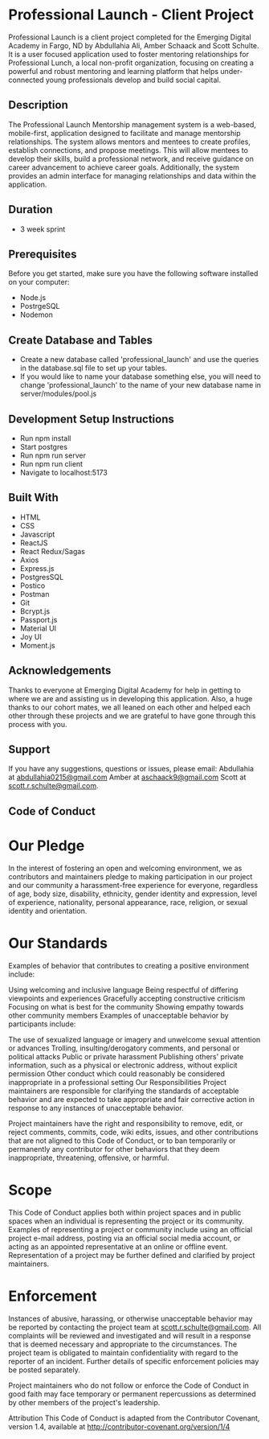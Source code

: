 # Professional Launch - Client Project

Professional Launch is a client project completed for the Emerging Digital Academy in Fargo, ND by Abdullahia Ali, Amber Schaack and Scott Schulte. It is a user focused application used to foster mentoring relationships for Professional Lunch, a local non-profit organization, focusing on creating a powerful and robust mentoring and learning platform that helps under-connected young professionals develop and build social capital. 

## Description

The Professional Launch Mentorship management system is a web-based, mobile-first, application designed to facilitate and manage mentorship relationships. The system allows mentors and mentees to create profiles, establish connections, and propose meetings. This will allow mentees to develop their skills, build a professional network, and receive guidance on career advancement to achieve career goals. Additionally, the system provides an admin interface for managing relationships and data within the application. 

## Duration

- 3 week sprint

## Prerequisites

Before you get started, make sure you have the following software installed on your computer:

- Node.js
- PostrgeSQL
- Nodemon

## Create Database and Tables

- Create a new database called 'professional_launch' and use the queries in the database.sql file to set up your tables.
- If you would like to name your database something else, you will need to change 'professional_launch' to the name of your new database name in server/modules/pool.js

## Development Setup Instructions

- Run npm install
- Start postgres
- Run npm run server
- Run npm run client
- Navigate to localhost:5173

## Built With
- HTML
- CSS
- Javascript
- ReactJS
- React Redux/Sagas
- Axios
- Express.js
- PostgresSQL
- Postico
- Postman
- Git
- Bcrypt.js
- Passport.js
- Material UI
- Joy UI
- Moment.js

## Acknowledgements

Thanks to everyone at Emerging Digital Academy for help in getting to where we are and assisting us in developing this application. Also, a huge thanks to our cohort mates, we all leaned on each other and helped each other through these projects and we are grateful to have gone through this process with you.

## Support
If you have any suggestions, questions or issues, please email:
Abdullahia at abdullahia0215@gmail.com
Amber at aschaack9@gmail.com
Scott at scott.r.schulte@gmail.com.

## Code of Conduct

# Our Pledge
In the interest of fostering an open and welcoming environment, we as contributors and maintainers pledge to making participation in our project and our community a harassment-free experience for everyone, regardless of age, body size, disability, ethnicity, gender identity and expression, level of experience, nationality, personal appearance, race, religion, or sexual identity and orientation.

# Our Standards
Examples of behavior that contributes to creating a positive environment include:

Using welcoming and inclusive language
Being respectful of differing viewpoints and experiences
Gracefully accepting constructive criticism
Focusing on what is best for the community
Showing empathy towards other community members
Examples of unacceptable behavior by participants include:

The use of sexualized language or imagery and unwelcome sexual attention or advances
Trolling, insulting/derogatory comments, and personal or political attacks
Public or private harassment
Publishing others' private information, such as a physical or electronic address, without explicit permission
Other conduct which could reasonably be considered inappropriate in a professional setting
Our Responsibilities
Project maintainers are responsible for clarifying the standards of acceptable behavior and are expected to take appropriate and fair corrective action in response to any instances of unacceptable behavior.

Project maintainers have the right and responsibility to remove, edit, or reject comments, commits, code, wiki edits, issues, and other contributions that are not aligned to this Code of Conduct, or to ban temporarily or permanently any contributor for other behaviors that they deem inappropriate, threatening, offensive, or harmful.

# Scope
This Code of Conduct applies both within project spaces and in public spaces when an individual is representing the project or its community. Examples of representing a project or community include using an official project e-mail address, posting via an official social media account, or acting as an appointed representative at an online or offline event. Representation of a project may be further defined and clarified by project maintainers.

# Enforcement
Instances of abusive, harassing, or otherwise unacceptable behavior may be reported by contacting the project team at scott.r.schulte@gmail.com. All complaints will be reviewed and investigated and will result in a response that is deemed necessary and appropriate to the circumstances. The project team is obligated to maintain confidentiality with regard to the reporter of an incident. Further details of specific enforcement policies may be posted separately.

Project maintainers who do not follow or enforce the Code of Conduct in good faith may face temporary or permanent repercussions as determined by other members of the project's leadership.

Attribution
This Code of Conduct is adapted from the Contributor Covenant, version 1.4, available at http://contributor-covenant.org/version/1/4
